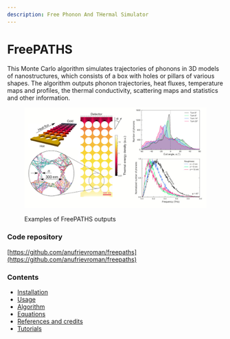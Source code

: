 ```yaml
---
description: Free Phonon And THermal Simulator
---
```


# FreePATHS

This Monte Carlo algorithm simulates trajectories of phonons in 3D models of nanostructures, which consists of a box with holes or pillars of various shapes. The algorithm outputs phonon trajectories, heat fluxes, temperature maps and profiles, the thermal conductivity, scattering maps and statistics and other information.

<figure><img src=".gitbook/assets/freepaths.jpg" alt=""><figcaption><p>Examples of FreePATHS outputs</p></figcaption></figure>

### Code repository

[https://github.com/anufrievroman/freepaths](https://github.com/anufrievroman/freepaths)

### Contents

* [Installation](installation.md)
* [Usage](usage.md)
* [Algorithm](algorithm.md)
* [Equations](equations.md)
* [References and credits](references-and-credits.md)
* [Tutorials](broken-reference)
